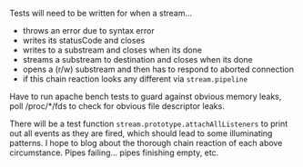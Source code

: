 Tests will need to be written for when a stream...
- throws an error due to syntax error
- writes its statusCode and closes
- writes to a substream and closes when its done
- streams a substream to destination and closes when its done
- opens a (r/w) substream and then has to respond to aborted connection
- if this chain reaction looks any different via `stream.pipeline`

Have to run apache bench tests to guard against obvious memory leaks, poll /proc/*/fds to check for obvious file descriptor leaks.

There will be a test function `stream.prototype.attachAllListeners` to print out all events as they are fired, which should lead to some illuminating patterns. I hope to blog about the thorough chain reaction of each above circumstance. Pipes failing... pipes finishing empty, etc.
